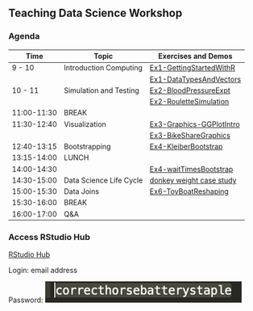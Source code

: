 ## Teaching Data Science Workshop


### Agenda

Time | Topic |  Exercises and Demos
------------ | -------------  | --------
9 - 10 | Introduction  Computing | [Ex1-GettingStartedWithR](./exercises/Ex1-GettingStartedWithR.Rmd)
  &nbsp;     |   &nbsp;     | [Ex1-DataTypesAndVectors](./exercises/Ex1-DataTypesAndVectors.Rmd)
10 - 11 | Simulation and Testing  |  [Ex2-BloodPressureExpt](./exercises/Ex2-BPExptTest.Rmd)
  &nbsp;     |   &nbsp;     | [Ex2-RouletteSimulation](./exercises/Ex2-RouletteSimulation.Rmd)
11:00-11:30 |	BREAK  | &nbsp;
11:30-12:40 |	Visualization	 | [Ex3-Graphics-GGPlotIntro](./exercises/Ex3-Graphics-GGPlotIntro.Rmd)	
 &nbsp;  | &nbsp; | [Ex3-BikeShareGraphics](./exercises/Ex3-BikeShareGraphics.Rmd)
12:40-13:15	 | Bootstrapping	|	[Ex4-KleiberBootstrap](./exercises/Ex4-KleiberBootstrap.Rmd)	
13:15-14:00 | 	LUNCH	 | &nbsp;		
14:00-14:30 |	 &nbsp; |  [Ex4-waitTimesBootstrap](./exercises/Ex4-waitTimesBootstrap.Rmd) 
14:30-15:00 |	Data Science Life Cycle	|	[donkey weight	case study](./cases/donkeyAnalysis.Rmd)
15:00-15:30	 | Data Joins	 |	[Ex6-ToyBoatReshaping](./exercises/Ex6-ToyBoatReshaping.Rmd)	
15:30-16:00	| BREAK	 |	 &nbsp;
16:00-17:00 |	Q&A		 |	&nbsp;



### Access RStudio Hub

[RStudio Hub](https://workshop.datahub.berkeley.edu/hub/user-redirect/git-pull?repo=https%3A%2F%2Fgithub.com%2Fdebnolan%2FTeachingDataScience&urlpath=%2Frstudio)

Login: email address

Password: ![words](./images/pwd.png)
